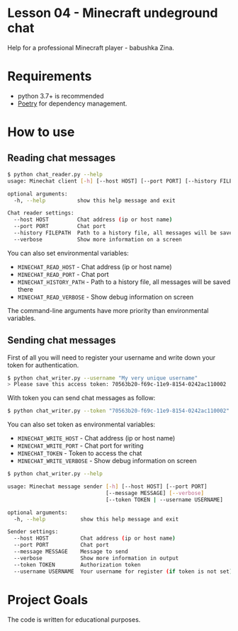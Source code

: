 # Lesson 04 - Minecraft undeground chat

Help for a professional Minecraft player - babushka Zina.



# Requirements

* python 3.7+ is recommended
* [Poetry](https://poetry.eustace.io/) for dependency management. 

# How to use

## Reading chat messages


```bash
$ python chat_reader.py --help
usage: Minechat client [-h] [--host HOST] [--port PORT] [--history FILEPATH]

optional arguments:
  -h, --help          show this help message and exit

Chat reader settings:
  --host HOST         Chat address (ip or host name)
  --port PORT         Chat port
  --history FILEPATH  Path to a history file, all messages will be saved there
  --verbose           Show more information on a screen
```

You can also set environmental variables:

* `MINECHAT_READ_HOST` - Chat address (ip or host name)
* `MINECHAT_READ_PORT` - Chat port
* `MINECHAT_HISTORY_PATH` - Path to a history file, all messages will be saved there
* `MINECHAT_READ_VERBOSE` - Show debug information on screen

The command-line arguments have more priority than environmental variables.

## Sending chat messages

First of all you will need to register your username and write down your token for authentication.

```bash
$ python chat_writer.py --username "My very unique username"
> Please save this access token: 70563b20-f69c-11e9-8154-0242ac110002
```

With token you can send chat messages as follow:

```bash
$ python chat_writer.py --token "70563b20-f69c-11e9-8154-0242ac110002" --message "Hello everyone! Do you want to know some Minecraft secrets?"
```

You can also set token as environmental variables:

* `MINECHAT_WRITE_HOST` - Chat address (ip or host name)
* `MINECHAT_WRITE_PORT` - Chat port for writing
* `MINECHAT_TOKEN` - Token to access the chat
* `MINECHAT_WRITE_VERBOSE` - Show debug information on screen


```bash
$ python chat_writer.py --help

usage: Minechat message sender [-h] [--host HOST] [--port PORT]
                               [--message MESSAGE] [--verbose]
                               [--token TOKEN | --username USERNAME]

optional arguments:
  -h, --help           show this help message and exit

Sender settings:
  --host HOST          Chat address (ip or host name)
  --port PORT          Chat port
  --message MESSAGE    Message to send
  --verbose            Show more information in output
  --token TOKEN        Authorization token
  --username USERNAME  Your username for register (if token is not set)
```

# Project Goals

The code is written for educational purposes.
